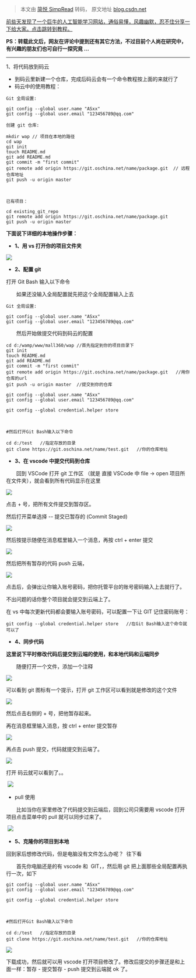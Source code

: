 > 本文由 [简悦 SimpRead](http://ksria.com/simpread/) 转码， 原文地址 [blog.csdn.net](https://blog.csdn.net/jiangyu1013/article/details/84031418)

[前些天发现了一个巨牛的人工智能学习网站，通俗易懂，风趣幽默，忍不住分享一下给大家。点击跳转到教程。](https://www.captainai.net/jiangyu1013/)

**PS：转载此文后，网友在评论中提到还有其它方法，不过目前个人尚在研究中，有兴趣的朋友们也可自行一探究竟 ...**

-------------------------------------------------------------------------

1、将代码放到码云

*   到码云里新建一个仓库，完成后码云会有一个命令教程按上面的来就行了
*   码云中的使用教程：

```
Git 全局设置:
 
git config --global user.name "ASxx" 
git config --global user.email "123456789@qq.com"
 
创建 git 仓库:
 
mkdir wap // 项目在本地的路径
cd wap
git init 
touch README.md 
git add README.md 
git commit -m "first commit" 
git remote add origin https://git.oschina.net/name/package.git  // 远程仓库地址
git push -u origin master
 
 
 
已有项目：
 
cd existing_git_repo
git remote add origin https://git.oschina.net/name/package.git
git push -u origin master
```

**下面说下详细的本地操作步骤：**

*   **1、用 vs 打开你的项目文件夹**

**![](https://img-blog.csdnimg.cn/img_convert/25448f25c7d0bb5949b598f7b52995cb.png)**

*   **2、配置 git**

 打开 Git Bash 输入以下命令

　　如果还没输入全局配置就先把这个全局配置输入上去

```
Git 全局设置:
 
git config --global user.name "ASxx" 
git config --global user.email "123456789@qq.com"
```

　　然后开始做提交代码到码云的配置

```
cd d:/wamp/www/mall360/wap //首先指定到你的项目目录下
git init
touch README.md
git add README.md
git commit -m "first commit"
git remote add origin https://git.oschina.net/name/package.git   //用你仓库的url
git push -u origin master  //提交到你的仓库
```

```
git config --global user.name "ASxx"
git config --global user.email "123456789@qq.com"  
 
git config --global credential.helper store   
 
 
 
#然后打开Git Bash输入以下命令
 
cd d:/test   //指定存放的目录
git clone https://git.oschina.net/name/test.git   //你的仓库地址
```

*   **3、在 vscode 中提交代码到仓库**

　　回到 VSCode 打开 git 工作区 （就是 直接 VSCode 中 file -> open 项目所在文件夹），就会看到所有代码显示在这里

![](https://img-blog.csdnimg.cn/img_convert/80ed1e7c5614033270a8e7ab44ad7e21.png)

点击 + 号，把所有文件提交到暂存区。

然后打开菜单选择 -- 提交已暂存的 (Commit Staged)

![](https://img-blog.csdnimg.cn/img_convert/312ae245f8dda00e4dc15ec9ac55de22.png)

然后按提示随便在消息框里输入一个消息，再按 ctrl + enter 提交

![](https://img-blog.csdnimg.cn/img_convert/9be74378f2059a049bb103014fbd8247.png)

然后把所有暂存的代码 push 云端，

![](https://img-blog.csdnimg.cn/img_convert/66262f148c7b0263b7cc1f29c9d722a3.png)

点击后，会弹出让你输入账号密码，把你托管平台的账号密码输入上去就行了。

不出问题的话你整个项目就会提交到云端上了。

在 vs 中每次更新代码都会要输入账号密码，可以配置一下让 GIT 记住密码账号：

```
git config --global credential.helper store   //在Git Bash输入这个命令就可以了
```

*   **4、同步代码**

 **这里说下平时修改代码后提交到云端的使用，和本地代码和云端同步**

　　随便打开一个文件，添加一个注释

![](https://img-blog.csdnimg.cn/img_convert/773454026d544a71a0dd787c86db4003.png)

可以看到 git 图标有一个提示，打开 git 工作区可以看到就是修改的这个文件

![](https://img-blog.csdnimg.cn/img_convert/ab84d9c7b74d11013897101f1fc39d44.png)

然后点击右侧的 + 号，把他暂存起来。

再在消息框里输入消息，按 ctrl + enter 提交暂存

![](https://img-blog.csdnimg.cn/img_convert/3c9f944ed0886acf6e3ca79b86590611.png)

再点击 push 提交，代码就提交到云端了。

![](https://img-blog.csdnimg.cn/img_convert/682e026c56a20a5fe830206b5d35352c.png)

打开 码云就可以看到了。。

 ![](https://img-blog.csdnimg.cn/img_convert/bfdb4aefe42837bafa993d5649e7f65a.png)

*   pull 使用

　　比如当你在家里修改了代码提交到云端后，回到公司只需要用 vscode 打开项目点击菜单中的 pull 就可以同步过来了。

 ![](https://img-blog.csdnimg.cn/img_convert/4fe0900a4226f115f266b33c62d93195.png)

*   **5、克隆你的项目到本地**

 回到家后想修改代码，但是电脑没有文件怎么办呢？  往下看

　　首先你电脑还是的有 vscode 和  GIT，，然后用 git 把上面那些全局配置再执行一次，如下

```
git config --global user.name "ASxx"
git config --global user.email "123456789@qq.com"  
 
git config --global credential.helper store   
 
 
 
#然后打开Git Bash输入以下命令
 
cd d:/test   //指定存放的目录
git clone https://git.oschina.net/name/test.git   //你的仓库地址
```

![](https://img-blog.csdnimg.cn/img_convert/142de88f99a1d888bbfa996d5b4f82b3.png)

下载成功，然后就可以用 vscode 打开项目修改了。修改后提交的步骤还是和上面一样：暂存 - 提交暂存 - push 提交到云端就 ok 了。